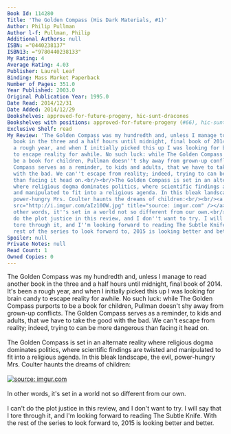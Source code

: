 ```yaml
---
Book Id: 114280
Title: 'The Golden Compass (His Dark Materials, #1)'
Author: Philip Pullman
Author l-f: Pullman, Philip
Additional Authors: null
ISBN: ="0440238137"
ISBN13: ="9780440238133"
My Rating: 4
Average Rating: 4.03
Publisher: Laurel Leaf
Binding: Mass Market Paperback
Number of Pages: 351.0
Year Published: 2003.0
Original Publication Year: 1995.0
Date Read: 2014/12/31
Date Added: 2014/12/29
Bookshelves: approved-for-future-progeny, hic-sunt-dracones
Bookshelves with positions: approved-for-future-progeny (#66), hic-sunt-dracones (#42)
Exclusive Shelf: read
My Review: 'The Golden Compass was my hundredth and, unless I manage to read another
  book in the three and a half hours until midnight, final book of 2014. It''s been
  a rough year, and when I initially picked this up I was looking for brain candy
  to escape reality for awhile. No such luck: while The Golden Compass purports to
  be a book for children, Pullman doesn''t shy away from grown-up conflicts. The Golden
  Compass serves as a reminder, to kids and adults, that we have to take the good
  with the bad. We can''t escape from reality; indeed, trying to can be more dangerous
  than facing it head on.<br/><br/>The Golden Compass is set in an alternate reality
  where religious dogma dominates politics, where scientific findings are twisted
  and manipulated to fit into a religious agenda. In this bleak landscape, the evil,
  power-hungry Mrs. Coulter haunts the dreams of children:<br/><br/><a href="http://imgur.com/aIz10OW"><img
  src="http://i.imgur.com/aIz10OW.jpg" title="source: imgur.com" /></a><br/><br/>In
  other words, it''s set in a world not so different from our own.<br/><br/>I can''t
  do the plot justice in this review, and I don''t want to try. I will say that I
  tore through it, and I''m looking forward to reading The Subtle Knife. With the
  rest of the series to look forward to, 2015 is looking better and better.'
Spoiler: null
Private Notes: null
Read Count: 1
Owned Copies: 0
---
```


The Golden Compass was my hundredth and, unless I manage to read another book in the three and a half hours until midnight, final book of 2014. It's been a rough year, and when I initially picked this up I was looking for brain candy to escape reality for awhile. No such luck: while The Golden Compass purports to be a book for children, Pullman doesn't shy away from grown-up conflicts. The Golden Compass serves as a reminder, to kids and adults, that we have to take the good with the bad. We can't escape from reality; indeed, trying to can be more dangerous than facing it head on.<br/><br/>The Golden Compass is set in an alternate reality where religious dogma dominates politics, where scientific findings are twisted and manipulated to fit into a religious agenda. In this bleak landscape, the evil, power-hungry Mrs. Coulter haunts the dreams of children:<br/><br/><a href="http://imgur.com/aIz10OW"><img src="http://i.imgur.com/aIz10OW.jpg" title="source: imgur.com" /></a><br/><br/>In other words, it's set in a world not so different from our own.<br/><br/>I can't do the plot justice in this review, and I don't want to try. I will say that I tore through it, and I'm looking forward to reading The Subtle Knife. With the rest of the series to look forward to, 2015 is looking better and better.